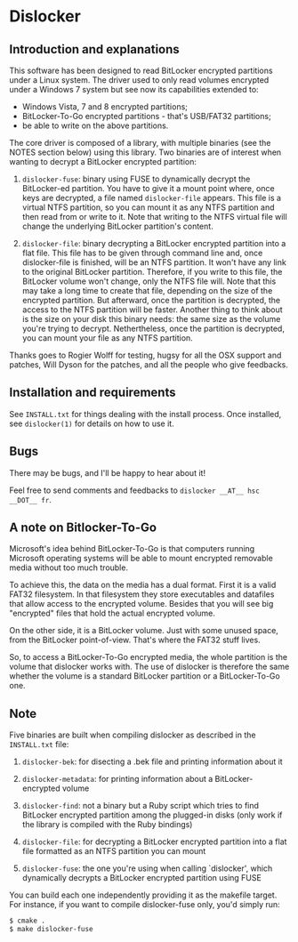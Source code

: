 # Dislocker

## Introduction and explanations


This software has been designed to read BitLocker encrypted partitions under a
Linux system. The driver used to only read volumes encrypted under a Windows 7
system but see now its capabilities extended to:
 - Windows Vista, 7 and 8 encrypted partitions;
 - BitLocker-To-Go encrypted partitions - that's USB/FAT32 partitions;
 - be able to write on the above partitions.

The core driver is composed of a library, with multiple binaries (see the NOTES
section below) using this library. Two binaries are of interest when wanting to
decrypt a BitLocker encrypted partition:

1. `dislocker-fuse`: binary using FUSE to dynamically decrypt the BitLocker-ed
partition. You have to give it a mount point where, once keys are decrypted, a
file named `dislocker-file` appears. This file is a virtual NTFS partition, so
you can mount it as any NTFS partition and then read from or write to it. Note
that writing to the NTFS virtual file will change the underlying BitLocker
partition's content.

2. `dislocker-file`: binary decrypting a BitLocker encrypted partition into a flat
file. This file has to be given through command line and, once dislocker-file is
finished, will be an NTFS partition. It won't have any link to the original
BitLocker partition. Therefore, if you write to this file, the BitLocker volume
won't change, only the NTFS file will. Note that this may take a long time to
create that file, depending on the size of the encrypted partition. But
afterward, once the partition is decrypted, the access to the NTFS partition
will be faster. Another thing to think about is the size on your disk this
binary needs: the same size as the volume you're trying to decrypt.
Nethertheless, once the partition is decrypted, you can mount your file as any
NTFS partition.


Thanks goes to Rogier Wolff for testing, hugsy for all the OSX support and
patches, Will Dyson for the patches, and all the people who give feedbacks.



## Installation and requirements

See `INSTALL.txt` for things dealing with the install process.
Once installed, see `dislocker(1)` for details on how to use it.



## Bugs

There may be bugs, and I'll be happy to hear about it!

Feel free to send comments and feedbacks to `dislocker __AT__ hsc __DOT__ fr`.



## A note on Bitlocker-To-Go

Microsoft's idea behind BitLocker-To-Go is that computers running Microsoft
operating systems will be able to mount encrypted removable media without too
much trouble.

To achieve this, the data on the media has a dual format. First it is
a valid FAT32 filesystem. In that filesystem they store executables and
datafiles that allow access to the encrypted volume. Besides that you
will see big "encrypted" files that hold the actual encrypted volume.

On the other side, it is a BitLocker volume. Just with some unused space, from
the BitLocker point-of-view. That's where the FAT32 stuff lives.

So, to access a  BitLocker-To-Go encrypted media, the whole partition is the
volume that dislocker works with. The use of dislocker is therefore the same
whether the volume is a standard BitLocker partition or a BitLocker-To-Go one.



## Note

Five binaries are built when compiling dislocker as described in the `INSTALL.txt`
file:
1. `dislocker-bek`: for disecting a .bek file and printing information about it

2. `dislocker-metadata`: for printing information about a BitLocker-encrypted volume

3. `dislocker-find`: not a binary but a Ruby script which tries to find BitLocker
  encrypted partition among the plugged-in disks (only work if the library is
  compiled with the Ruby bindings)

4. `dislocker-file`: for decrypting a BitLocker encrypted partition into a flat file
formatted as an NTFS partition you can mount

5. `dislocker-fuse`: the one you're using when calling `dislocker',
which dynamically decrypts a BitLocker encrypted partition using FUSE

You can build each one independently providing it as the makefile target. For
instance, if you want to compile dislocker-fuse only, you'd simply run:
```bash
$ cmake .
$ make dislocker-fuse
```
